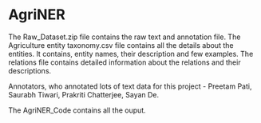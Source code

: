 # AgriNER

The Raw_Dataset.zip file contains the raw text and annotation file.
The Agriculture entity taxonomy.csv file contains all the details about the entities. It contains, entity names, their description and few examples.
The relations file contains detailed information about the relations and their descriptions.

Annotators, who annotated lots of text data for this project - Preetam Pati, Saurabh Tiwari, Prakriti Chatterjee, Sayan De.

The AgriNER_Code contains all the ouput.
